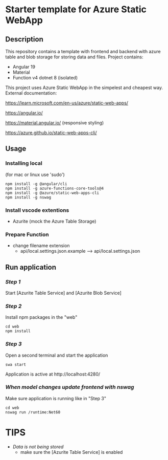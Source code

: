 # Starter template for Azure Static WebApp

## Description

This repository contains a template with frontend and backend with azure table and blob storage for storing data and files. Project contains:
 - Angular 19
 - Material
 - Function v4 dotnet 8 (isolated)

This project uses Azure Static WebApp in the simpelest and cheapest way. External documentation:

https://learn.microsoft.com/en-us/azure/static-web-apps/

https://angular.io/

https://material.angular.io/ (responsive styling)

https://azure.github.io/static-web-apps-cli/


## Usage

### Installing local
(for mac or linux use 'sudo')
```
npm install -g @angular/cli
npm install -g azure-functions-core-tools@4
npm install -g @azure/static-web-apps-cli
npm install -g nswag
```

### Install vscode extentions

 - Azurite (mock the Azure Table Storage)


### Prepare Function
 - change filename extension 
   - api/local.settings.json.example --> api/local.settings.json


## Run application

### *Step 1*
Start [Azurite Table Service] and [Azurite Blob Service]

### *Step 2*
Install npm packages in the "web"
```
cd web
npm install
```

### *Step 3*
Open a second terminal and start the application

```
swa start
```
Application is active at
http://localhost:4280/



### *When model changes update frontend with nswag*
Make sure application is running like in "Step 3"

```
cd web
nswag run /runtime:Net60
```


# TIPS
 - *Data is not being stored*
   - make sure the [Azurite Table Service] is enabled
